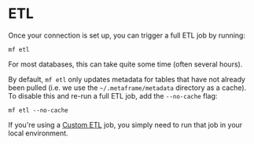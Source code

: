 # ETL

Once your connection is set up, you can trigger a full ETL job by running:

```text
mf etl
```

For most databases, this can take quite some time \(often several hours\). 

By default, `mf etl` only updates metadata for tables that have not already been pulled \(i.e. we use the `~/.metaframe/metadata` directory as a cache\). To disable this and re-run a full ETL job, add the `--no-cache` flag:

```text
mf etl --no-cache
```



If you're using a [Custom ETL](custom-etl.md) job, you simply need to run that job in your local environment.

